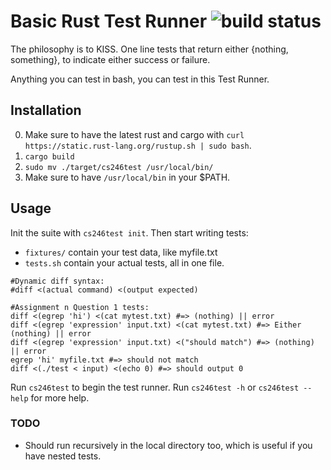 # Basic Rust Test Runner ![build status](https://travis-ci.org/rgawdzik/rust_testrunner.svg?branch=master)
The philosophy is to KISS. One line tests that return either {nothing, something}, to indicate either
success or failure.

Anything you can test in bash, you can test in this Test Runner.

## Installation
 0. Make sure to have the latest rust and cargo with ```curl https://static.rust-lang.org/rustup.sh | sudo bash```.
 1. ```cargo build```
 2. ```sudo mv ./target/cs246test /usr/local/bin/```
 3. Make sure to have ```/usr/local/bin``` in your $PATH.

## Usage

Init the suite with ```cs246test init```. Then start writing tests:

 - ```fixtures/``` contain your test data, like myfile.txt
 - ```tests.sh``` contain your actual tests, all in one file.

```
#Dynamic diff syntax:
#diff <(actual command) <(output expected)

#Assignment n Question 1 tests:
diff <(egrep 'hi') <(cat mytest.txt) #=> (nothing) || error
diff <(egrep 'expression' input.txt) <(cat mytest.txt) #=> Either (nothing) || error
diff <(egrep 'expression' input.txt) <("should match") #=> (nothing) || error
egrep 'hi' myfile.txt #=> should not match
diff <(./test < input) <(echo 0) #=> should output 0
```

 Run ```cs246test``` to begin the test runner.
 Run ```cs246test -h``` or ```cs246test --help``` for more help.

### TODO
 - Should run recursively in the local directory too, which is useful if you have nested tests.
